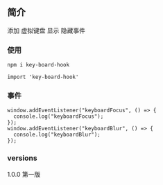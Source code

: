## 简介
添加 虚拟键盘 显示 隐藏事件

### 使用

```
npm i key-board-hook

import 'key-board-hook'
```

### 事件
```
window.addEventListener("keyboardFocus", () => {
  console.log("keyboardFocus");
});
window.addEventListener("keyboardBlur", () => {
  console.log("keyboardBlur");
});
```


### versions

1.0.0 第一版